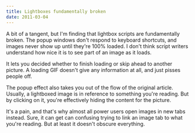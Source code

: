 ```yaml
---
title: Lightboxes fundamentally broken
date: 2011-03-04
---
```


A bit of a tangent, but I'm finding that lightbox scripts are fundamentally broken. The popup windows don't respond to keyboard shortcuts, and images never show up until they're 100% loaded. I don't think script writers understand how nice it is to see part of an image as it loads.

It lets you decided whether to finish loading or skip ahead to another picture. A loading GIF doesn't give any information at all, and just pisses people off.

The popup effect also takes you out of the flow of the original article. Usually, a lightboxed image is in reference to something you're reading. But by clicking on it, you're effectively hiding the content for the picture.

It's a pain, and that's why almost all power users open images in new tabs instead. Sure, it can get can confusing trying to link an image tab to what you're reading. But at least it doesn't obscure everything.
